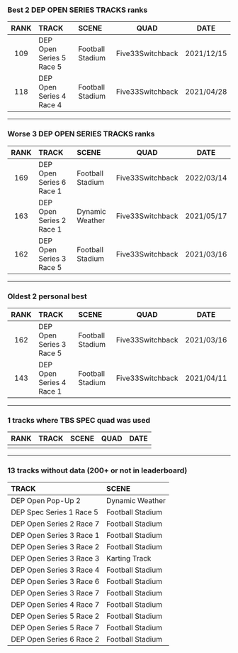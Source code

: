 ### Best 2 DEP OPEN SERIES TRACKS ranks
|RANK|TRACK|SCENE|QUAD|DATE|
|:---:|:---|:---|:---:|:---:|
|109|DEP Open Series 5 Race 5|Football Stadium|Five33Switchback|2021/12/15|
|118|DEP Open Series 4 Race 4|Football Stadium|Five33Switchback|2021/04/28|
---
### Worse 3 DEP OPEN SERIES TRACKS ranks
|RANK|TRACK|SCENE|QUAD|DATE|
|:---:|:---|:---|:---:|:---:|
|169|DEP Open Series 6 Race 1|Football Stadium|Five33Switchback|2022/03/14|
|163|DEP Open Series 2 Race 1|Dynamic Weather|Five33Switchback|2021/05/17|
|162|DEP Open Series 3 Race 5|Football Stadium|Five33Switchback|2021/03/16|
---
### Oldest 2 personal best
|RANK|TRACK|SCENE|QUAD|DATE|
|:---:|:---|:---|:---:|:---:|
|162|DEP Open Series 3 Race 5|Football Stadium|Five33Switchback|2021/03/16|
|143|DEP Open Series 4 Race 1|Football Stadium|Five33Switchback|2021/04/11|
---
### 1 tracks where TBS SPEC quad was used
|RANK|TRACK|SCENE|QUAD|DATE|
|:---:|:---|:---|:---:|:---:|
||||||
---
### 13 tracks without data (200+ or not in leaderboard)
|TRACK|SCENE|
|:---|:---|
|DEP Open Pop-Up 2|Dynamic Weather|
|DEP Spec Series 1 Race 5|Football Stadium|
|DEP Open Series 2 Race 7|Football Stadium|
|DEP Open Series 3 Race 1|Football Stadium|
|DEP Open Series 3 Race 2|Football Stadium|
|DEP Open Series 3 Race 3|Karting Track|
|DEP Open Series 3 Race 4|Football Stadium|
|DEP Open Series 3 Race 6|Football Stadium|
|DEP Open Series 3 Race 7|Football Stadium|
|DEP Open Series 4 Race 7|Football Stadium|
|DEP Open Series 5 Race 2|Football Stadium|
|DEP Open Series 5 Race 7|Football Stadium|
|DEP Open Series 6 Race 2|Football Stadium|
